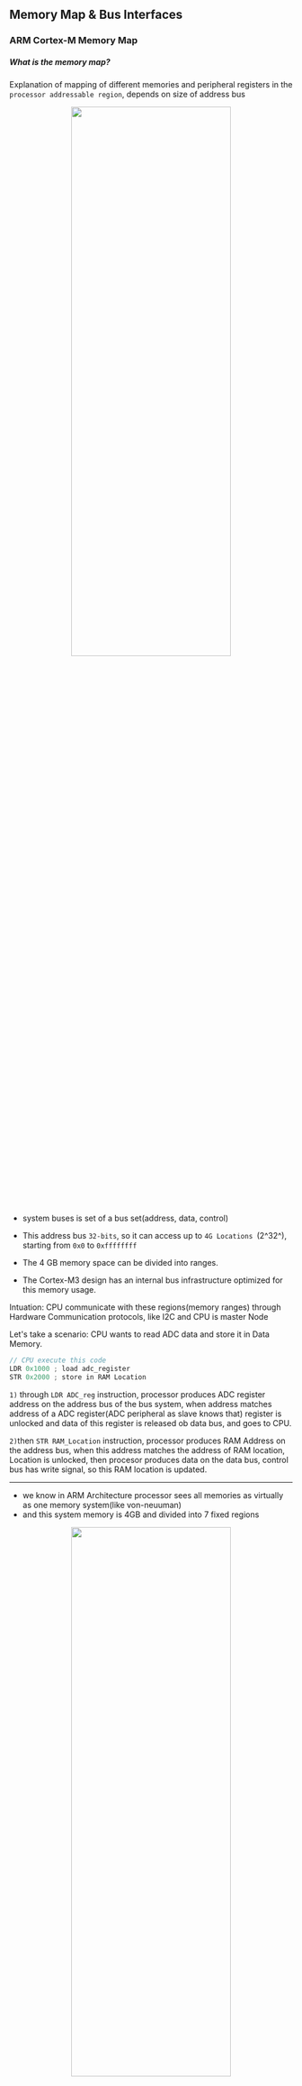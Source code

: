 ## Memory Map & Bus Interfaces

### ARM Cortex-M Memory Map

##### What is the memory map?

Explanation of mapping of different memories and peripheral registers in the `processor addressable region`, depends on size of address bus

<p align="center">
  <img width="75%" height="50%" src="../imgs/mm1.JPG">
</p>

- system buses is set of a bus set(address, data, control)
- This address bus `32-bits`, so it can access up to `4G Locations `(2^32^), starting from `0x0` to `0xffffffff`

- The 4 GB memory space can be divided into ranges.
- The Cortex-M3 design has an internal bus infrastructure optimized for this memory usage.

Intuation: CPU communicate with these regions(memory ranges) through Hardware Communication protocols, like I2C and CPU is master Node

Let's take a scenario: CPU wants to read ADC data and store it in Data Memory.

```c
// CPU execute this code
LDR 0x1000 ; load adc_register
STR 0x2000 ; store in RAM Location
```

`1)` through `LDR ADC_reg` instruction, processor produces ADC register address on the address bus of the bus system, when address matches address of a ADC register(ADC peripheral as slave knows that) register is unlocked and data of this register is released ob data bus, and goes to CPU.

`2)`then `STR RAM_Location` instruction, processor produces RAM Address on the address bus, when this address matches the address of RAM location, Location is unlocked,
then procesor produces data on the data bus, control bus has write signal,
so this RAM location is updated.

---

- we know in ARM Architecture processor sees all memories as virtually as one memory system(like von-neuuman)
- and this system memory is 4GB and divided into 7 fixed regions

<p align="center">
  <img width="75%" height="50%" src="../imgs/mm2.JPG">
</p>

- As shown in arm-cortex-m3/4 generic user guide document

<p align="center">
  <img width="75%" height="50%" src="../imgs/mm3.JPG">
</p>

###### Let's discover these regions

`1)` ==Code Region==

- **`Instruction fetches` are `performed` over the `ICode bus`. `Data accesses` are `performed` over the `DCode bus`.**
- `0.5 GB` (`512 MB`)
- `0x0` -> `0x1fffffff`
- `Note`: Code region can be for RAM(CGRAM), ROM(EEPROM, Flash) but almost will be flash.
- `Note`: 512MB is very big size for most vendors as a Code Memory
- vendors connect 1MB to 2MB as maximum

##### So what if we want to increase code memory size?

usually for bigger code memory than the MCU internal flash, we go for external flash.

and connect it with MC through any serial communication protocol like I2C.

But this will be slow in accessing.

- what if i want it fast like MC internal flash memory?
- arm provide a peripheral called Flexiable Memory control(FMC) that connect with the external memory through parallel communication.
- and mapping the address range of the external flash to code region address range
- for example from 0 to 1023 in ext flash to 1024 to 2047 in code region
  <p align="center">
  <img width="75%" height="50%" src="../imgs/mm4.JPG">
</p>

- processor by default feteches code instructions and permenant data & vectortable information from this region,
- directly after reset.
- and you can change this through boot pins of the MC

- `Additonal Note`: what about RAM memory size of Raspberrypi 4 ?
  may be 1, 2, 4, 8 GB? but The Raspberry Pi 4 uses a `Broadcom BCM2711 SoC` with a 1.5 GHz and `64-bit quad-core ARM Cortex-A72 processor`, with `1 MB shared L2 cache`. SO it is NOT cortex-M

- `note`: objdump program: used for analysis sections .elf files (.bss, .text, .data, etc)
- But no accurate tools for now to generate assembly file from binary files.

`2)` ==SRAM Region==

- **`Instruction fetches` and `data accesses` are performed over the `system bus`(S-BUS).**

- Next `512 MB`
- `0x20000000` to `0x3fffffff`
- mainly for connection of internal SRAM
- 1st 1MB of the SRAM Region is bit band region(bit addressable region)
-

###### why we we need bit band region or Applications of Bit-Band Memory?

1. Memory Mapping:
   specific regions of memory are allocated for different purposes, such as general-purpose RAM, peripherals, and control registers.

2. Bit-Banding Region:
   In bit-banding, a region of memory is dedicated to representing individual bits as separate addresses. Each bit in this region has its own unique memory address, allowing direct access and manipulation. The term "`bit banding`" `comes from` the idea of `binding a bit`(ربط) to a `specific address`.
3. Atomic Operations:
   One of the primary advantages of bit-banding is the ability to perform atomic bit operations without the risk of race conditions. Atomic operations are those that execute as a single, uninterruptible unit, preventing interference from other processes or interrupts.

4. Read-Modify-Write Avoidance:
   In traditional bit manipulation, modifying a single bit often involves a read-modify-write cycle. This can be problematic in concurrent or interrupt-driven environments, as another process might modify the same bit between the read and write operations. Bit-banding helps avoid this issue by providing direct access to individual bits without the need for read-modify-write cycles.

- for much speed accessing for bits, faster than read-modify-write of bit math like `set_bit()`
  <p align="center">
  <img width="75%" height="50%" src="../imgs/mm5.JPG">
</p>

- why we need this speed of accessing?
  - Bit Banging: reading stream of bits and out them on MC pins

[ARM developer- About-bit-banding](https://developer.arm.com/documentation/100166/0001/Programmers-Model/Bit-banding/About-bit-banding)

- memory is byte addressable
  <p align="center">
  <img width="55%" height="50%" src="../imgs/mm6.JPG">
</p>

- bit banding is optional to MC vendor:
- Bluepil has NO bit banding region
- Nucleo has bit banding region

- Executable region for data. Can also put code
  , means Processor has ability to execute code from SRAM region

`3)` ==Peripheral Region==

- next `0.5GB`
- used mainly for on chip MC peripherals
- this is an execute never(NX)

###### Why these region is (NX)

- To prevent code injection attacks, if it was executable region may somebody transmit code through any communication peripheral and force or guide processor to execute it's code.
- if processor trys to execute from these registers will cause fault exception

##### SO what about FOTA Applications?

data(updated code) is sent to uart and then processor knows that should write this data into SRAM and copy it into flash memory.

`4)` == External RAM==
also if we want to extend MC internal RAM size , add external RAM and connect to to FMC to map its addresses to Addresse range in SRAM Region

- `Note`: Nucleo-F429ZI already has external SDRAM (Parallel Comm.) connected to FMC 8MB.

###### Application for external RAM

- graphics, Audio, Video.
- code execution

`5)` ==External Device Region==

- `1GB`
- Intended for external devices (Like External ADC Peripheral, shared memory between 2 STM MCs)

`6)` ==Private Peripheral Bus Region==

- to access peripheral inside processor you have to write a inline assembly
- this regions enables us to access local CPU peripheral with C like other peripherals outside CPU

  <p align="center">
  <img width="85%" height="50%" src="../imgs/mm7.JPG">
</p>

---

### Bus Protocols and Bus interfaces

ARM provides (AMBA): Advanced MC Bus Architecture standard for on chip cimmunication

AMBA supports several bus protocols:
`1)` AHB lite (AMBA High Performance Bus)
`2)` APB (AMBA Peripheral Bus)

on chip means comm. between processor and memory and peripherals.

##### AHB & APB

`1)` AHB Lite:

- is mainly used for the main bus interfaces
- mainly used for high speed communication with peripherals that need high operation speed
  `2)` APB :
- is PPB Access & some on chip peripheral private peripheral bus using on AHP-APB Bridge
- used for low speed comm. compared to AHP, most peripherals that don't require high performace are connected to this bus

##### Processor outs 4 bus interfaces

<p align="center">
  <img width="75%" height="50%" src="../imgs/mm12.JPG">
</p>
- 2 Bus interface for the Code region

- `ICODE`: used for instruction fetches, vector table read
- `DCODE`: for the data access in the code region(like const)
- SO fetching Data and instruction can be done simultanously

- S-Bus: various on chip peripherals and memories
- PPB: Private Peripheral Bus for core peripherals
  <p align="center">
  <img width="75%" height="50%" src="../imgs/mm13.JPG">
</p>

#### STM32F103C8T6

<p align="center">
  <img width="75%" height="50%" src="../imgs/mm8.JPG">
  <img width="75%" height="50%" src="../imgs/mm9.JPG">
</p>

##### STM32F446RE

<p align="center">
  <img width="75%" height="50%" src="../imgs/mm10.JPG">
  <img width="75%" height="50%" src="../imgs/mm11.JPG">
</p>

---
